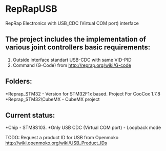 # RepRapUSB
RepRap Electronics with USB_CDC (Virtual COM port) interface

## The project includes the implementation of various joint controllers basic requirements:
1. Outside interface standart USB-CDC with same VID-PID
2. Command (G-Code) from http://reprap.org/wiki/G-code

## Folders:
*Reprap_STM32 - Version for STM32F1x based. Project For CooCox 1.7.8
*Reprap_STM32\CubeMX - CubeMX project

## Current status:
*Chip - STM8S103. 
*Only USB CDC (Virtual COM port) - Loopback mode

TODO: Request a product ID for USB from Openmoko http://wiki.openmoko.org/wiki/USB_Product_IDs
